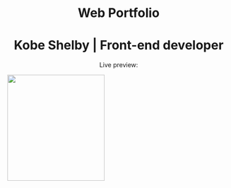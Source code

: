 <h1 align="center"> Web Portfolio </h1>
<h1 align="center"> Kobe Shelby | Front-end developer</h1>
<p align="center">Live preview: </p>
<img src="C:\Users\User\Desktop\Screenshot of website.png" width="220" height="240" />


